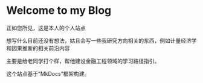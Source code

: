 # Welcome to my Blog

正如您所见，这是本人的个人站点

想写什么目前还没有想法，姑且会写一些我研究方向相关的东西，例如计量经济学和因果推断的相关前沿内容

主要是给老同学打个样，帮他建设金融工程领域的学习路径指引。

这个站点基于”MkDocs”框架构建。
